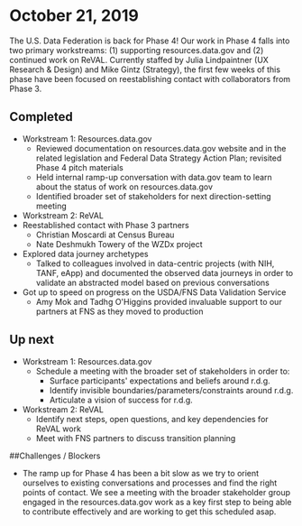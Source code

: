 # October 21, 2019

The U.S. Data Federation is back for Phase 4! Our work in Phase 4 falls into two primary workstreams: (1) supporting resources.data.gov and (2) continued work on ReVAL. Currently staffed by Julia Lindpaintner (UX Research & Design) and Mike Gintz (Strategy), the first few weeks of this phase have been focused on reestablishing contact with collaborators from Phase 3. 

## Completed

* Workstream 1: Resources.data.gov 
  * Reviewed documentation on resources.data.gov website and in the related legislation and Federal Data Strategy Action Plan; revisited Phase 4 pitch materials
  * Held internal ramp-up conversation with data.gov team to learn about the status of work on resources.data.gov
  * Identified broader set of stakeholders for next direction-setting meeting
*  Workstream 2: ReVAL
  * Reestablished contact with Phase 3 partners
    * Christian Moscardi at Census Bureau 
    * Nate Deshmukh Towery of the WZDx project
  * Explored data journey archetypes
    * Talked to colleagues involved in data-centric projects (with NIH, TANF, eApp) and documented the observed data journeys in order to validate an abstracted model based on previous conversations
  * Got up to speed on progress on the USDA/FNS Data Validation Service
    * Amy Mok and Tadhg O'Higgins provided invaluable support to our partners at FNS as they moved to production

## Up next

* Workstream 1: Resources.data.gov 
  * Schedule a meeting with the broader set of stakeholders in order to:
    * Surface participants' expectations and beliefs around r.d.g.
    * Identify invisible boundaries/parameters/constraints around r.d.g.
    * Articulate a vision of success for r.d.g.
* Workstream 2: ReVAL
  * Identify next steps, open questions, and key dependencies for ReVAL work
  * Meet with FNS partners to discuss transition planning

##Challenges / Blockers 

* The ramp up for Phase 4 has been a bit slow as we try to orient ourselves to existing conversations and processes and find the right points of contact. We see a meeting with the broader stakeholder group engaged in the resources.data.gov work as a key first step to being able to contribute effectively and are working to get this scheduled asap.
